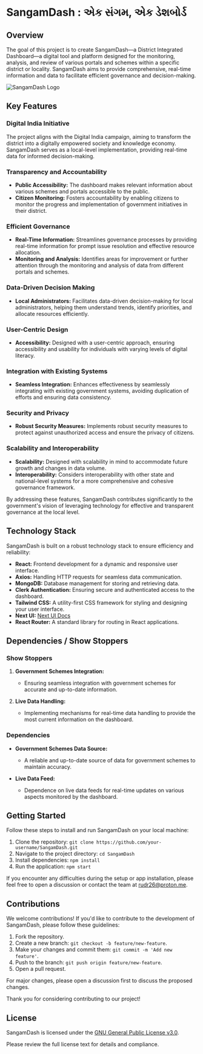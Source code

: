 # SangamDash : એક સંગમ, એક ડેશબોર્ડ

## Overview

The goal of this project is to create SangamDash—a District Integrated Dashboard—a digital tool and platform designed for the monitoring, analysis, and review of various portals and schemes within a specific district or locality. SangamDash aims to provide comprehensive, real-time information and data to facilitate efficient governance and decision-making.

![SangamDash Logo](https://ucarecdn.com/b5f0d28d-3316-453f-8742-d82386141da4/-/scale_crop/435x109/-/format/auto/-/quality/normal/-/rasterize/)

## Key Features

### Digital India Initiative

The project aligns with the Digital India campaign, aiming to transform the district into a digitally empowered society and knowledge economy. SangamDash serves as a local-level implementation, providing real-time data for informed decision-making.

### Transparency and Accountability

- **Public Accessibility:** The dashboard makes relevant information about various schemes and portals accessible to the public.
- **Citizen Monitoring:** Fosters accountability by enabling citizens to monitor the progress and implementation of government initiatives in their district.

### Efficient Governance

- **Real-Time Information:** Streamlines governance processes by providing real-time information for prompt issue resolution and effective resource allocation.
- **Monitoring and Analysis:** Identifies areas for improvement or further attention through the monitoring and analysis of data from different portals and schemes.

### Data-Driven Decision Making

- **Local Administrators:** Facilitates data-driven decision-making for local administrators, helping them understand trends, identify priorities, and allocate resources efficiently.

### User-Centric Design

- **Accessibility:** Designed with a user-centric approach, ensuring accessibility and usability for individuals with varying levels of digital literacy.

### Integration with Existing Systems

- **Seamless Integration:** Enhances effectiveness by seamlessly integrating with existing government systems, avoiding duplication of efforts and ensuring data consistency.

### Security and Privacy

- **Robust Security Measures:** Implements robust security measures to protect against unauthorized access and ensure the privacy of citizens.

### Scalability and Interoperability

- **Scalability:** Designed with scalability in mind to accommodate future growth and changes in data volume.
- **Interoperability:** Considers interoperability with other state and national-level systems for a more comprehensive and cohesive governance framework.

By addressing these features, SangamDash contributes significantly to the government's vision of leveraging technology for effective and transparent governance at the local level.

## Technology Stack

SangamDash is built on a robust technology stack to ensure efficiency and reliability:

- **React:** Frontend development for a dynamic and responsive user interface.
- **Axios:** Handling HTTP requests for seamless data communication.
- **MongoDB:** Database management for storing and retrieving data.
- **Clerk Authentication:** Ensuring secure and authenticated access to the dashboard.
- **Tailwind CSS:** A utility-first CSS framework for styling and designing your user interface.
- **Next UI:** [Next UI Docs](https://nextui.org/docs/guide/installation)
- **React Router:** A standard library for routing in React applications.


## Dependencies / Show Stoppers

### Show Stoppers

1. **Government Schemes Integration:**
   - Ensuring seamless integration with government schemes for accurate and up-to-date information.

2. **Live Data Handling:**
   - Implementing mechanisms for real-time data handling to provide the most current information on the dashboard.

### Dependencies

- **Government Schemes Data Source:**
  - A reliable and up-to-date source of data for government schemes to maintain accuracy.

- **Live Data Feed:**
  - Dependence on live data feeds for real-time updates on various aspects monitored by the dashboard.

## Getting Started

Follow these steps to install and run SangamDash on your local machine:

1. Clone the repository: `git clone https://github.com/your-username/SangamDash.git`
2. Navigate to the project directory: `cd SangamDash`
3. Install dependencies: `npm install`
4. Run the application: `npm start`

If you encounter any difficulties during the setup or app installation, please feel free to open a discussion or contact the team at [rudr26@proton.me](mailto:your-email@example.com).

## Contributions

We welcome contributions! If you'd like to contribute to the development of SangamDash, please follow these guidelines:

1. Fork the repository.
2. Create a new branch: `git checkout -b feature/new-feature`.
3. Make your changes and commit them: `git commit -m 'Add new feature'`.
4. Push to the branch: `git push origin feature/new-feature`.
5. Open a pull request.

For major changes, please open a discussion first to discuss the proposed changes.

Thank you for considering contributing to our project!

## License

SangamDash is licensed under the [GNU General Public License v3.0](https://opensource.org/licenses/GPL-3.0). 

Please review the full license text for details and compliance.
